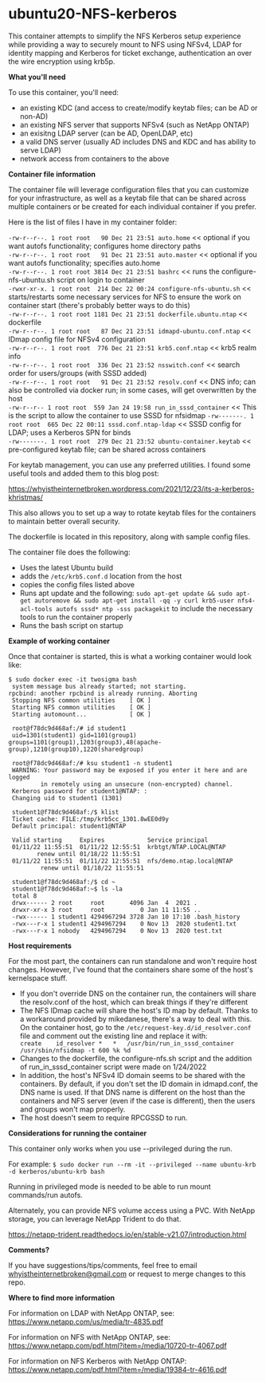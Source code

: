 # ubuntu20-NFS-kerberos
This container attempts to simplify the NFS Kerberos setup experience while providing a way to securely mount to NFS using NFSv4, LDAP for identity mapping and Kerberos for ticket exchange, authentication an over the wire encryption using krb5p.

**What you'll need**

To use this container, you'll need:
- an existing KDC (and access to create/modify keytab files; can be AD or non-AD)
- an existing NFS server that supports NFSv4 (such as NetApp ONTAP)
- an exisitng LDAP server (can be AD, OpenLDAP, etc)
- a valid DNS server (usually AD includes DNS and KDC and has ability to serve LDAP)
- network access from containers to the above

**Container file information**

The container file will leverage configuration files that you can customize for your infrastructure, as well as a keytab file that can be shared across multiple containers or be created for each individual container if you prefer. 

Here is the list of files I have in my container folder:

`-rw-r--r--. 1 root root   90 Dec 21 23:51 auto.home`  << optional if you want autofs functionality; configures home directory paths<BR>
`-rw-r--r--. 1 root root   91 Dec 21 23:51 auto.master` << optional if you want autofs functionality; specifies auto.home<BR>
`-rw-r--r--. 1 root root 3814 Dec 21 23:51 bashrc` << runs the configure-nfs-ubuntu.sh script on login to container<BR>
`-rwxr-xr-x. 1 root root  214 Dec 22 00:24 configure-nfs-ubuntu.sh` << starts/restarts some necessary services for NFS to ensure the work on container start (there's probably better ways to do this)<BR>
`-rw-r--r--. 1 root root 1181 Dec 21 23:51 dockerfile.ubuntu.ntap` << dockerfile<BR>
`-rw-r--r--. 1 root root   87 Dec 21 23:51 idmapd-ubuntu.conf.ntap` << IDmap config file for NFSv4 configuration<BR>
`-rw-r--r--. 1 root root  776 Dec 21 23:51 krb5.conf.ntap` << krb5 realm info<BR>
`-rw-r--r--. 1 root root  336 Dec 21 23:52 nsswitch.conf` << search order for users/groups (with SSSD added)<BR>
`-rw-r--r--. 1 root root   91 Dec 21 23:52 resolv.conf` << DNS info; can also be controlled via docker run; in some cases, will get overwritten by the host<BR>
`-rw-r--r-- 1 root root  559 Jan 24 19:58 run_in_sssd_container` << This is the script to allow the container to use SSSD for nfsidmap
`-rw-------. 1 root root  665 Dec 22 00:11 sssd.conf.ntap-ldap` << SSSD config for LDAP; uses a Kerberos SPN for binds<BR>
`-rw-------. 1 root root  279 Dec 21 23:52 ubuntu-container.keytab` << pre-configured keytab file; can be shared across containers <BR>

For keytab management, you can use any preferred utilities. I found some useful tools and added them to this blog post:

https://whyistheinternetbroken.wordpress.com/2021/12/23/its-a-kerberos-khristmas/

This also allows you to set up a way to rotate keytab files for the containers to maintain better overall security.

The dockerfile is located in this repository, along with sample config files. 

The container file does the following:

- Uses the latest Ubuntu build
- adds the `/etc/krb5.conf.d` location from the host
- copies the config files listed above
- Runs apt update and the following: `sudo apt-get update && sudo apt-get autoremove && sudo apt-get install -qq -y curl krb5-user nfs4-acl-tools autofs sssd* ntp -sss packagekit` to include the necessary tools to run the container properly
- Runs the bash script on startup

**Example of working container**

Once that container is started, this is what a working container would look like:

`$ sudo docker exec -it twosigma bash`<BR>
` system message bus already started; not starting.`<BR>
`rpcbind: another rpcbind is already running. Aborting`<BR>
` Stopping NFS common utilities    [ OK ]`<BR>
` Starting NFS common utilities    [ OK ]`<BR>
` Starting automount...            [ OK ]`<BR>
         
` root@f78dc9d468af:/# id student1`<BR>
` uid=1301(student1) gid=1101(group1) groups=1101(group1),1203(group3),48(apache-group),1210(group10),1220(sharedgroup)`<BR>

` root@f78dc9d468af:/# ksu student1 -n student1`<BR>
` WARNING: Your password may be exposed if you enter it here and are logged`<BR>
 `         in remotely using an unsecure (non-encrypted) channel.`<BR>
` Kerberos password for student1@NTAP: :`<BR>
` Changing uid to student1 (1301)`<BR>
         
` student1@f78dc9d468af:/$ klist`<BR>
` Ticket cache: FILE:/tmp/krb5cc_1301.8wEE0d9y`<BR>
` Default principal: student1@NTAP`<BR>
         
` Valid starting     Expires            Service principal`<BR>
` 01/11/22 11:55:51  01/11/22 12:55:51  krbtgt/NTAP.LOCAL@NTAP`<BR>
`        renew until 01/18/22 11:55:51`<BR>
` 01/11/22 11:55:51  01/11/22 12:55:51  nfs/demo.ntap.local@NTAP`<BR>
`         renew until 01/18/22 11:55:51`<BR>
         
` student1@f78dc9d468af:/$ cd ~`<BR>
` student1@f78dc9d468af:~$ ls -la`<BR>
` total 8`<BR>
` drwx------ 2 root     root       4096 Jan  4  2021 .`<BR>
` drwxr-xr-x 3 root     root          0 Jan 11 11:55 ..`<br>
` -rwx------ 1 student1 4294967294 3728 Jan 10 17:10 .bash_history`<BR>
` -rwx---r-x 1 student1 4294967294    0 Nov 13  2020 student1.txt`<BR>
` -rwx---r-x 1 nobody   4294967294    0 Nov 13  2020 test.txt`<BR>

**Host requirements**

For the most part, the containers can run standalone and won't require host changes. However, I've found that the containers share some of the host's kernelspace stuff.

- If you don't override DNS on the container run, the containers will share the resolv.conf of the host, which can break things if they're different
- The NFS IDmap cache will share the host's ID map by default. Thanks to a workaround provided by mikedanese, there's a way to deal with this. On the container host, go to the `/etc/request-key.d/id_resolver.conf` file and comment out the existing line and replace it with:
`         create	id_resolver	*	*	/usr/bin/run_in_sssd_container /usr/sbin/nfsidmap -t 600 %k %d`
- Changes to the dockerfile, the configure-nfs.sh script and the addition of run_in_sssd_container script were made on 1/24/2022
- In addition, the host's NFSv4 ID domain seems to be shared with the containers. By default, if you don't set the ID domain in idmapd.conf, the DNS name is used. If that DNS name is different on the host than the containers and NFS server (even if the case is different), then the users and groups won't map properly.
- The host doesn't seem to require RPCGSSD to run.

**Considerations for running the container**
         
This container only works when you use --privileged during the run. 
         
For example:
`$ sudo docker run --rm -it --privileged --name ubuntu-krb -d kerberos/ubuntu-krb bash`
         
Running in privileged mode is needed to be able to run mount commands/run autofs.
         
Alternately, you can provide NFS volume access using a PVC. With NetApp storage, you can leverage NetApp Trident to do that.
         
https://netapp-trident.readthedocs.io/en/stable-v21.07/introduction.html
         
**Comments?**

If you have suggestions/tips/comments, feel free to email whyistheinternetbroken@gmail.com or request to merge changes to this repo.

**Where to find more information**

For information on LDAP with NetApp ONTAP, see:
https://www.netapp.com/us/media/tr-4835.pdf

For information on NFS with NetApp ONTAP, see:
https://www.netapp.com/pdf.html?item=/media/10720-tr-4067.pdf

For information on NFS Kerberos with NetApp ONTAP:
https://www.netapp.com/pdf.html?item=/media/19384-tr-4616.pdf

